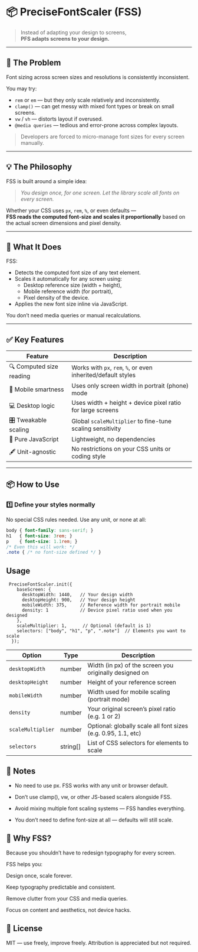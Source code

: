 # 📦 PreciseFontScaler (FSS)

> Instead of adapting your design to screens,  
> **PFS adapts screens to your design.**

---

## 🐛 The Problem

Font sizing across screen sizes and resolutions is consistently inconsistent.

You may try:
- `rem` or `em` — but they only scale relatively and inconsistently.
- `clamp()` — can get messy with mixed font types or break on small screens.
- `vw` / `vh` — distorts layout if overused.
- `@media queries` — tedious and error-prone across complex layouts.

> Developers are forced to micro-manage font sizes for every screen manually.

---

## 💡 The Philosophy

FSS is built around a simple idea:

> _You design once, for one screen. Let the library scale all fonts on every screen._

Whether your CSS uses `px`, `rem`, `%`, or even defaults —  
**FSS reads the computed font-size and scales it proportionally** based on the actual screen dimensions and pixel density.

---

## 🚀 What It Does

FSS:
- Detects the computed font size of any text element.
- Scales it automatically for any screen using:
  - Desktop reference size (width + height),
  - Mobile reference width (for portrait),
  - Pixel density of the device.
- Applies the new font size inline via JavaScript.

You don’t need media queries or manual recalculations.

---

## ✅ Key Features

| Feature                  | Description                                                               |
|--------------------------|---------------------------------------------------------------------------|
| 🔍 Computed size reading | Works with `px`, `rem`, `%`, or even inherited/default styles             |
| 📱 Mobile smartness      | Uses only screen width in portrait (phone) mode                           |
| 💻 Desktop logic         | Uses width + height + device pixel ratio for large screens                |
| 🎛️ Tweakable scaling     | Global `scaleMultiplier` to fine-tune scaling sensitivity                 |
| 🧠 Pure JavaScript       | Lightweight, no dependencies                                              |
| 🖋️ Unit-agnostic         | No restrictions on your CSS units or coding style                         |

---

## 📦 How to Use

### 1️⃣ Define your styles normally

No special CSS rules needed. Use any unit, or none at all:

```css
body { font-family: sans-serif; }
h1   { font-size: 3rem; }
p    { font-size: 1.1rem; }
/* Even this will work: */
.note { /* no font-size defined */ }

```
## Usage

```
 PreciseFontScaler.init({
    baseScreen: {
      desktopWidth: 1440,   // Your design width
      desktopHeight: 900,   // Your design height
      mobileWidth: 375,     // Reference width for portrait mobile
      density: 1            // Device pixel ratio used when you designed
    },
    scaleMultiplier: 1,      // Optional (default is 1)
    selectors: ["body", "h1", "p", ".note"]  // Elements you want to scale
  });
```

| Option            | Type      | Description                                                   |
| ----------------- | --------- | ------------------------------------------------------------- |
| `desktopWidth`    | number    | Width (in px) of the screen you originally designed on        |
| `desktopHeight`   | number    | Height of your reference screen                               |
| `mobileWidth`     | number    | Width used for mobile scaling (portrait mode)                 |
| `density`         | number    | Your original screen’s pixel ratio (e.g. 1 or 2)              |
| `scaleMultiplier` | number    | Optional: globally scale all font sizes (e.g. 0.95, 1.1, etc) |
| `selectors`       | string\[] | List of CSS selectors for elements to scale                   |


## 📌 Notes

- No need to use px. FSS works with any unit or browser default.

- Don’t use clamp(), vw, or other JS-based scalers alongside FSS.

- Avoid mixing multiple font scaling systems — FSS handles everything.

- You don’t need to define font-size at all — defaults will still scale.


## 🧠 Why FSS?
Because you shouldn’t have to redesign typography for every screen.

FSS helps you:

Design once, scale forever.

Keep typography predictable and consistent.

Remove clutter from your CSS and media queries.

Focus on content and aesthetics, not device hacks.

## 📄 License
MIT — use freely, improve freely. Attribution is appreciated but not required.